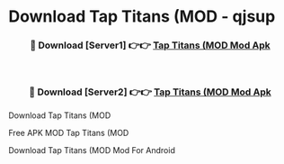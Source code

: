 # Download Tap Titans (MOD - qjsup



<div align="center">
<h3>🔴 Download [Server1] 👉👉 <a href="https://momento.my/?title=Tap_Titans_(MOD">Tap Titans (MOD Mod Apk</a></h3><br>

<h3>🔴 Download [Server2] 👉👉 <a href="https://momento.my/?title=Tap_Titans_(MOD">Tap Titans (MOD Mod Apk</a></h3>
</div>



Download Tap Titans (MOD 

Free APK MOD Tap Titans (MOD 

Download Tap Titans (MOD Mod For Android
